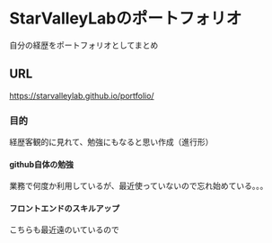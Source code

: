 # StarValleyLabのポートフォリオ
自分の経歴をポートフォリオとしてまとめ

## URL
https://starvalleylab.github.io/portfolio/

### 目的
経歴客観的に見れて、勉強にもなると思い作成（進行形）

#### github自体の勉強
業務で何度か利用しているが、最近使っていないので忘れ始めている。。。

#### フロントエンドのスキルアップ
こちらも最近遠のいているので
